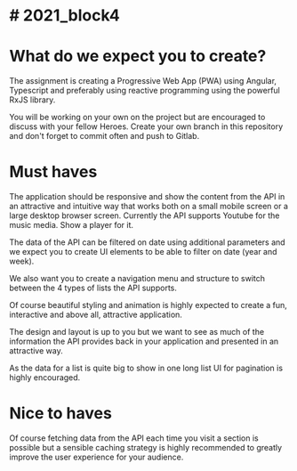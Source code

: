 # # 2021_block4

# What do we expect you to create?

The assignment is creating a Progressive Web App (PWA) using Angular, Typescript and preferably using reactive programming using the powerful RxJS library.

You will be working on your own on the project but are encouraged to discuss with your fellow Heroes. 
Create your own branch in this repository and don't forget to commit often and push to Gitlab.


# Must haves

The application should be responsive and show the content from the API in an attractive and intuitive way that works both on a small mobile screen or a large desktop browser screen. Currently the API supports Youtube for the music media. Show a player for it. 

The data of the API can be filtered on date using additional parameters and we expect you to create UI elements to be able to filter on date (year and week). 

We also want you to create a navigation menu and structure to switch between the 4 types of lists the API supports. 

Of course beautiful styling and animation is highly expected to create a fun, interactive and above all, attractive application. 

The design and layout is up to you but we want to see as much of the information the API provides back in your application and presented in an attractive way.  

As the data for a list is quite big to show in one long list UI for pagination is highly encouraged.


# Nice to haves 

Of course fetching data from the API each time you visit a section is possible but a sensible caching strategy is highly recommended to greatly improve the user experience for your audience.

